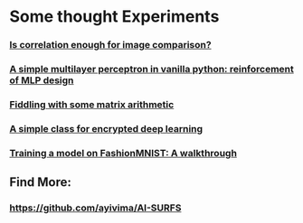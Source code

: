 # Some thought Experiments

### <a href="https://github.com/ayivima/AI-SURFS/tree/master/Power_Of_Math_In_Image_Analysis">Is correlation enough for image comparison?</a>

### <a href="https://github.com/ayivima/AI-SURFS/tree/master/RGBYCM_Color_Classifier">A simple multilayer perceptron in vanilla python: reinforcement of MLP design</a>

### <a href="https://github.com/ayivima/AI-SURFS/tree/master/Matrixtools">Fiddling with some matrix arithmetic</a>

### <a href="https://github.com/ayivima/AI-SURFS/blob/master/ModelEncryptor/encryptor.py">A simple class for encrypted deep learning</a>

### <a href="https://github.com/ayivima/AI-SURFS/blob/master/FashionMNIST/Untitled.md">Training a model on FashionMNIST: A walkthrough </a>

## Find More:

### https://github.com/ayivima/AI-SURFS
